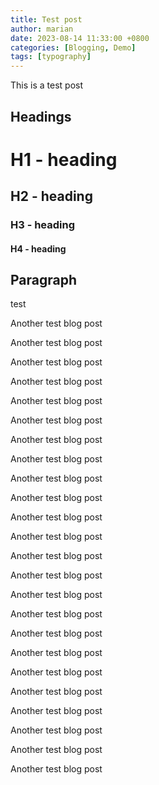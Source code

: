 ```yaml
---
title: Test post
author: marian
date: 2023-08-14 11:33:00 +0800
categories: [Blogging, Demo]
tags: [typography]
---
```


This is a test post

## Headings

<h1 class="mt-5">H1 - heading</h1>

<h2 data-toc-skip>H2 - heading</h2>

<h3 data-toc-skip>H3 - heading</h3>

<h4>H4 - heading</h4>

## Paragraph

test

Another test blog post

Another test blog post

Another test blog post

Another test blog post

Another test blog post

Another test blog post

Another test blog post

Another test blog post

Another test blog post

Another test blog post

Another test blog post

Another test blog post

Another test blog post

Another test blog post

Another test blog post

Another test blog post

Another test blog post

Another test blog post

Another test blog post

Another test blog post

Another test blog post

Another test blog post

Another test blog post

Another test blog post
